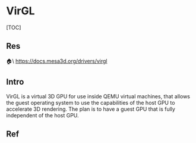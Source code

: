 # VirGL

[TOC]



## Res
🏠\ https://docs.mesa3d.org/drivers/virgl



## Intro
VirGL is a virtual 3D GPU for use inside QEMU virtual machines, that allows the guest operating system to use the capabilities of the host GPU to accelerate 3D rendering. The plan is to have a guest GPU that is fully independent of the host GPU.


## Ref

